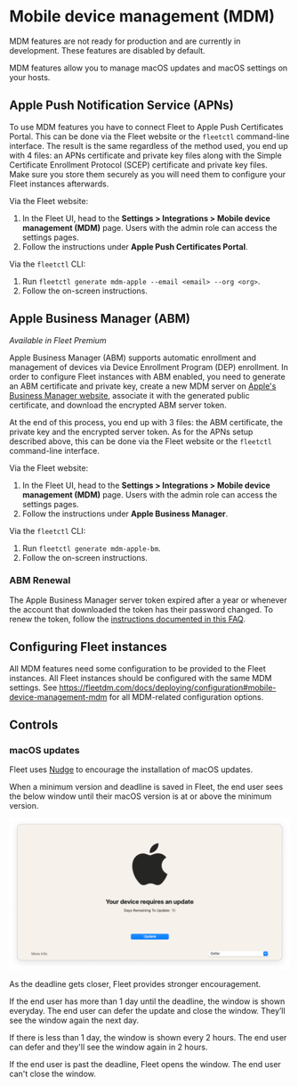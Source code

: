 # Mobile device management (MDM)

MDM features are not ready for production and are currently in development. These features are disabled by default.

MDM features allow you to manage macOS updates and macOS settings on your hosts.

## Apple Push Notification Service (APNs)

To use MDM features you have to connect Fleet to Apple Push Certificates Portal. This can be done via the Fleet website or the `fleetctl` command-line interface. The result is the same regardless of the method used, you end up with 4 files: an APNs certificate and private key files along with the Simple Certificate Enrollment Protocol (SCEP) certificate and private key files. Make sure you store them securely as you will need them to configure your Fleet instances afterwards.

Via the Fleet website:
1. In the Fleet UI, head to the **Settings > Integrations > Mobile device management (MDM)** page. Users with the admin role can access the settings pages.
2. Follow the instructions under **Apple Push Certificates Portal**.

Via the `fleetctl` CLI:
1. Run `fleetctl generate mdm-apple --email <email> --org <org>`.
2. Follow the on-screen instructions.

## Apple Business Manager (ABM)

_Available in Fleet Premium_

Apple Business Manager (ABM) supports automatic enrollment and management of devices via Device Enrollment Program (DEP) enrollment. In order to configure Fleet instances with ABM enabled, you need to generate an ABM certificate and private key, create a new MDM server on [Apple's Business Manager website](https://business.apple.com), associate it with the generated public certificate, and download the encrypted ABM server token.

At the end of this process, you end up with 3 files: the ABM certificate, the private key and the encrypted server token. As for the APNs setup described above, this can be done via the Fleet website or the `fleetctl` command-line interface.

Via the Fleet website:
1. In the Fleet UI, head to the **Settings > Integrations > Mobile device management (MDM)** page. Users with the admin role can access the settings pages.
2. Follow the instructions under **Apple Business Manager**.

Via the `fleetctl` CLI:
1. Run `fleetctl generate mdm-apple-bm`.
2. Follow the on-screen instructions.

### ABM Renewal

The Apple Business Manager server token expired after a year or whenever the account that downloaded the token has their password changed. To renew the token, follow the [instructions documented in this FAQ](https://fleetdm.com/docs/using-fleet/faq#how-can-i-renew-my-apple-business-manager-server-token).

## Configuring Fleet instances

All MDM features need some configuration to be provided to the Fleet instances. All Fleet instances should be configured with the same MDM settings. See https://fleetdm.com/docs/deploying/configuration#mobile-device-management-mdm for all MDM-related configuration options.

## Controls

### macOS updates

Fleet uses [Nudge](https://github.com/macadmins/nudge) to encourage the installation of macOS updates.

When a minimum version and deadline is saved in Fleet, the end user sees the below window until their macOS version is at or above the minimum version.

![Fleet's architecture diagram](https://raw.githubusercontent.com/fleetdm/fleet/main/docs/images/nudge-window.png)

As the deadline gets closer, Fleet provides stronger encouragement.

If the end user has more than 1 day until the deadline, the window is shown everyday. The end user can defer the update and close the window. They’ll see the window again the next day.

If there is less than 1 day, the window is shown every 2 hours. The end user can defer and they'll see the window again in 2 hours.

If the end user is past the deadline, Fleet opens the window. The end user can't close the window.

<meta name="pageOrderInSection" value="1500">
